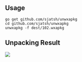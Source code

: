 ## Usage

```
go get github.com/sjatsh/unwxapkg
cd github.com/sjatsh/unwxapkg
unwxapkg -f dest/102.wxapkg
```

## Unpacking Result
![](http://static.1sapp.com/simage_template/23fa85f16911f689d7f35de36c9fd725bac75549.png)
